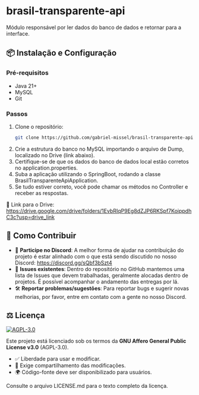 # brasil-transparente-api

Módulo responsável por ler dados do banco de dados e retornar para a interface.

## 📦 Instalação e Configuração

### Pré-requisitos
- Java 21+
- MySQL
- Git

### Passos
1. Clone o repositório:
   ```bash
   git clone https://github.com/gabriel-missel/brasil-transparente-api.git
   ```
2. Crie a estrutura do banco no MySQL importando o arquivo de Dump, localizado no Drive (link abaixo).
3. Certifique-se de que os dados do banco de dados local estão corretos no application.properties.
4. Suba a aplicação utilizando o SpringBoot, rodando a classe BrasilTransparenteApiApplication.
5. Se tudo estiver correto, você pode chamar os métodos no Controller e receber as respostas.

📁 Link para o Drive: https://drive.google.com/drive/folders/1EvbRIqP9Eg8dZJP6RKSpf7KoippdhC3c?usp=drive_link

## 🤝 Como Contribuir
- 📌 **Participe no Discord**: A melhor forma de ajudar na contribuição do projeto é estar alinhado com o que está sendo discutido no nosso Discord:
  https://discord.gg/sQbf3bSzt4
- 🐛 **Issues existentes**: Dentro do repositório no GitHub mantemos uma lista de Issues que devem trabalhadas, geralmente alocadas dentro de projetos. É possível acompanhar o andamento das entregas por lá.
- 🛠️ **Reportar problemas/sugestões**: Para reportar bugs e sugerir novas melhorias, por favor, entre em contato com a gente no nosso Discord.

## ⚖️ Licença
[![AGPL-3.0](https://img.shields.io/badge/License-AGPL_v3-blue.svg)](https://www.gnu.org/licenses/agpl-3.0)

Este projeto está licenciado sob os termos da **GNU Affero General Public License v3.0** (AGPL-3.0).
- ✅ Liberdade para usar e modificar.
- 🔁 Exige compartilhamento das modificações.
- 🌍 Código-fonte deve ser disponibilizado para usuários.

Consulte o arquivo LICENSE.md para o texto completo da licença.